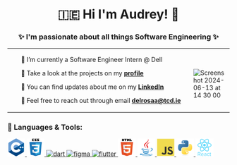 <h1 align="center">🇮🇪 Hi I'm Audrey! 🌺</h1>
<h3 align="center">✨ I'm passionate about all things Software Engineering ✨</h3>

<table>
  <tr>
    <td width="500">       
      <ul>
         <p>💠 I’m currently a Software Engineer Intern @ Dell 


  🐚 Take a look at the projects on my [**profile**](https://github.com/audreydel)

🩵 You can find updates about me on my [**LinkedIn**](www.linkedin.com/in/audreydelrosa)

🪼 Feel free to reach out through email **delrosaa@tcd.ie**
</p>
      </ul>
    </td>
    <td>
      <img> <img width="500" alt="Screenshot 2024-06-13 at 14 30 00" src="https://github.com/audreydel/audreydel/assets/124182372/c72ab3cc-7898-48e0-9a60-6fb065b697b3">
</img>
    </td>

  </tr>
</table>

<h3 align="left">🔗 Languages & Tools: </h3>
<p align="left"> <a href="https://www.w3schools.com/cpp/" target="_blank" rel="noreferrer"> <img src="https://raw.githubusercontent.com/devicons/devicon/master/icons/cplusplus/cplusplus-original.svg" alt="cplusplus" width="40" height="40"/> </a> <a href="https://www.w3schools.com/css/" target="_blank" rel="noreferrer"> <img src="https://raw.githubusercontent.com/devicons/devicon/master/icons/css3/css3-original-wordmark.svg" alt="css3" width="40" height="40"/> </a> <a href="https://dart.dev" target="_blank" rel="noreferrer"> <img src="https://www.vectorlogo.zone/logos/dartlang/dartlang-icon.svg" alt="dart" width="40" height="40"/> </a> <a href="https://www.figma.com/" target="_blank" rel="noreferrer"> <img src="https://www.vectorlogo.zone/logos/figma/figma-icon.svg" alt="figma" width="40" height="40"/> </a> <a href="https://flutter.dev" target="_blank" rel="noreferrer"> <img src="https://www.vectorlogo.zone/logos/flutterio/flutterio-icon.svg" alt="flutter" width="40" height="40"/> </a> <a href="https://www.w3.org/html/" target="_blank" rel="noreferrer"> <img src="https://raw.githubusercontent.com/devicons/devicon/master/icons/html5/html5-original-wordmark.svg" alt="html5" width="40" height="40"/> </a> <a href="https://www.java.com" target="_blank" rel="noreferrer"> <img src="https://raw.githubusercontent.com/devicons/devicon/master/icons/java/java-original.svg" alt="java" width="40" height="40"/> </a> <a href="https://developer.mozilla.org/en-US/docs/Web/JavaScript" target="_blank" rel="noreferrer"> <img src="https://raw.githubusercontent.com/devicons/devicon/master/icons/javascript/javascript-original.svg" alt="javascript" width="40" height="40"/> </a> <a href="https://www.python.org" target="_blank" rel="noreferrer"> <img src="https://raw.githubusercontent.com/devicons/devicon/master/icons/python/python-original.svg" alt="python" width="40" height="40"/> </a> <a href="https://reactjs.org/" target="_blank" rel="noreferrer"> <img src="https://raw.githubusercontent.com/devicons/devicon/master/icons/react/react-original-wordmark.svg" alt="react" width="40" height="40"/> </a> </p>

